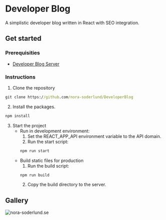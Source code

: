 # Developer Blog
A simplistic developer blog written in React with SEO integration.

## Get started
### Prerequisities
- [Developer Blog Server](https://github.com/nora-soderlund/DeveloperBlogServer#get_started)

### Instructions
1. Clone the repository
```bat
git clone https://github.com/nora-soderlund/DeveloperBlog
```
2. Install the packages.
```bat
npm install
```
3. Start the project
    - Run in development environment:
        1. Set the REACT_APP_API environment variable to the API domain.
        2. Run the start script:
        ```bat
        npm run start
        ```
    - Build static files for production
        1. Run the build script:
        ```bat
        npm run build
        ```
        2. Copy the build directory to the server.

## Gallery
![nora-soderlund.se](https://user-images.githubusercontent.com/78360666/209617572-552ec67c-481e-46d5-a26e-8e830bbc7689.png)
